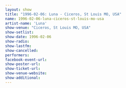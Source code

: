 ```yaml
---
layout: show
title: "1996-02-06: Luna - Ciceros, St Louis MO, USA"
name: 1996-02-06-luna-ciceros-st-louis-mo-usa
artist-name: 'Luna'
show-venue: "Ciceros, St Louis MO, USA"
show-setlist: 
show-date: 1996-02-06
show-radio: 
show-lastfm: 
show-cancelled: 
performers: 
facebook-event-url: 
show-poster-url: 
show-ticket-url: 
show-venue-website: 
show-additional: 
---
```


